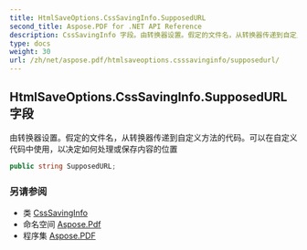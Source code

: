 ```yaml
---
title: HtmlSaveOptions.CssSavingInfo.SupposedURL
second_title: Aspose.PDF for .NET API Reference
description: CssSavingInfo 字段。由转换器设置。假定的文件名，从转换器传递到自定义方法的代码。可以在自定义代码中使用，以决定如何处理或保存内容的位置
type: docs
weight: 30
url: /zh/net/aspose.pdf/htmlsaveoptions.csssavinginfo/supposedurl/
---
```

## HtmlSaveOptions.CssSavingInfo.SupposedURL 字段

由转换器设置。假定的文件名，从转换器传递到自定义方法的代码。可以在自定义代码中使用，以决定如何处理或保存内容的位置

```csharp
public string SupposedURL;
```

### 另请参阅

* 类 [CssSavingInfo](../)
* 命名空间 [Aspose.Pdf](../../../aspose.pdf/)
* 程序集 [Aspose.PDF](../../../)